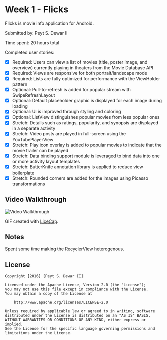 # Week 1 - Flicks

Flicks is movie info application for Android.

Submitted by: Peyt S. Dewar II

Time spent: 20 hours total 

Completed user stories:

 * [x] Required: Users can view a list of movies (title, poster image, and overview) currently playing in theaters from the Movie Database API
 * [x] Required: Views are responsive for both portrait/landscape mode
 * [x] Required: Lists are fully optimized for performance with the ViewHolder pattern
 * [x] Optional: Pull-to-refresh is added for popular stream with SwipeRefreshLayout
 * [x] Optional: Default placeholder graphic is displayed for each image during loading
 * [x] Optional: UI is improved through styling and coloring
 * [x] Optional: ListView distinguishes popular movies from less popular ones
 * [x] Stretch: Details such as ratings, popularity, and synopsis are displayed in a separate activity
 * [x] Stretch: Video posts are played in full-screen using the YouTubePlayerView
 * [x] Stretch: Play icon overlay is added to popular movies to indicate that the movie trailer can be played
 * [x] Stretch: Data binding support module is leveraged to bind data into one or more activity layout templates
 * [x] Stretch: ButterKnife annotation library is applied to reduce view boilerplate
 * [x] Stretch: Rounded corners are added for the images using Picasso transformations 

## Video Walkthrough 

![Video Walkthrough](weekoneDemo.gif)

GIF created with [LiceCap](http://www.cockos.com/licecap/).

## Notes
Spent some time making the RecyclerView heterogenous. 

## License

    Copyright [2016] [Peyt S. Dewar II]

    Licensed under the Apache License, Version 2.0 (the "License");
    you may not use this file except in compliance with the License.
    You may obtain a copy of the License at

        http://www.apache.org/licenses/LICENSE-2.0

    Unless required by applicable law or agreed to in writing, software
    distributed under the License is distributed on an "AS IS" BASIS,
    WITHOUT WARRANTIES OR CONDITIONS OF ANY KIND, either express or implied.
    See the License for the specific language governing permissions and
    limitations under the License.
